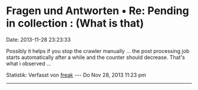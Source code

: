 Fragen und Antworten • Re: Pending in collection : (What is that)
=================================================================

Date: 2013-11-28 23:23:33

Possibly it helps if you stop the crawler manually \... the post
processing job starts automatically after a while and the counter should
decrease. That\'s what i observed \...

Statistik: Verfasst von
[freak](http://forum.yacy-websuche.de/memberlist.php?mode=viewprofile&u=9007)
--- Do Nov 28, 2013 11:23 pm

------------------------------------------------------------------------
